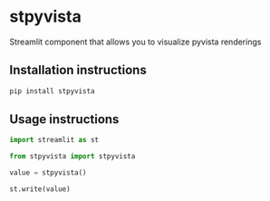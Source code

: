 # stpyvista

Streamlit component that allows you to visualize pyvista renderings

## Installation instructions 

```sh
pip install stpyvista
```

## Usage instructions

```python
import streamlit as st

from stpyvista import stpyvista

value = stpyvista()

st.write(value)
```